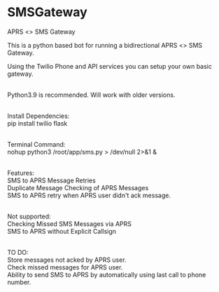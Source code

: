 # SMSGateway
APRS &lt;> SMS Gateway

This is a python based bot for running a bidirectional APRS <> SMS Gateway.<br>

Using the Twilio Phone and API services you can setup your own basic gateway.<br><br>


Python3.9 is recommended. Will work with older versions.<br><br>

Install Dependencies:<br>
pip install twilio flask<br><br>

Terminal Command:<br>
nohup python3 /root/app/sms.py > /dev/null 2>&1 &<br><br>

Features:<br>
SMS to APRS Message Retries<br>
Duplicate Message Checking of APRS Messages<br>
SMS to APRS retry when APRS user didn't ack message.<br><br>

Not supported: <br>
Checking Missed SMS Messages via APRS<br>
SMS to APRS without Explicit Callsign<br><br>

TO DO:<br>
Store messages not acked by APRS user.<br>
Check missed messages for APRS user.<br>
Ability to send SMS to APRS by automatically using last call to phone number.<br>

